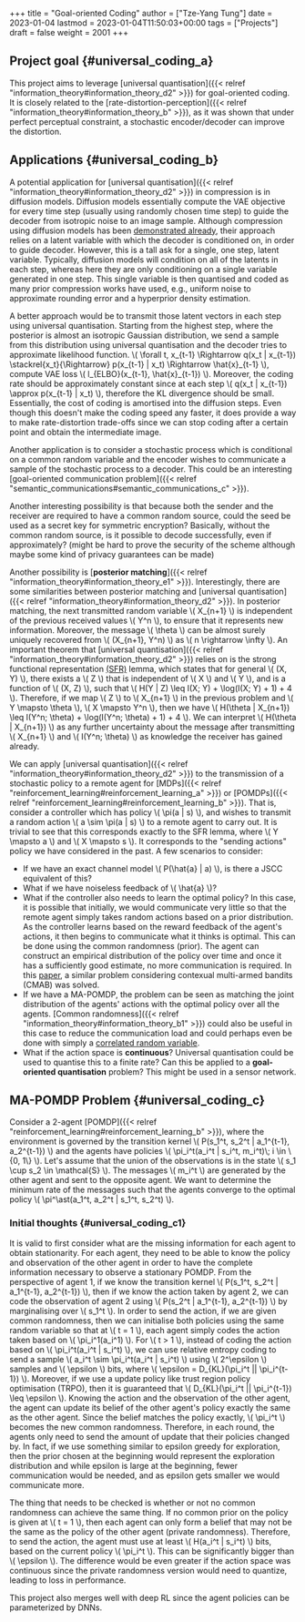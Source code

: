 +++
title = "Goal-oriented Coding"
author = ["Tze-Yang Tung"]
date = 2023-01-04
lastmod = 2023-01-04T11:50:03+00:00
tags = ["Projects"]
draft = false
weight = 2001
+++

## Project goal {#universal_coding_a}

This project aims to leverage [universal quantisation]({{< relref "information_theory#information_theory_d2" >}}) for goal-oriented coding.
It is closely related to the [rate-distortion-perception]({{< relref "information_theory#information_theory_b" >}}), as it was shown that under perfect perceptual constraint, a stochastic encoder/decoder can improve the distortion.


## Applications {#universal_coding_b}

A potential application for [universal quantisation]({{< relref "information_theory#information_theory_d2" >}}) in compression is in diffusion models.
Diffusion models essentially compute the VAE objective for every time step (usually using randomly chosen time step) to guide the decoder from isotropic noise to an image sample.
Although compression using diffusion models has been [demonstrated already](https://arxiv.org/abs/2209.06950), their approach relies on a latent variable with which the decoder is conditioned on, in order to guide decoder.
However, this is a tall ask for a single, one step, latent variable.
Typically, diffusion models will condition on all of the latents in each step, whereas here they are only conditioning on a single variable generated in one step.
This single variable is then quantised and coded as many prior compression works have used, e.g., uniform noise to approximate rounding error and a hyperprior density estimation.

A better approach would be to transmit those latent vectors in each step using universal quantisation.
Starting from the highest step, where the posterior is almost an isotropic Gaussian distribution, we send a sample from this distribution using universal quantisation and the decoder tries to approximate likelihood function.
\\( \forall t, x\_{t-1} \Rightarrow q(x\_t | x\_{t-1}) \stackrel{x\_t}{\Rightarrow} p(x\_{t-1} | x\_t) \Rightarrow \hat{x}\_{t-1} \\), compute VAE loss \\( l\_{ELBO}(x\_{t-1}, \hat{x}\_{t-1}) \\).
Moreover, the coding rate should be approximately constant since at each step \\( q(x\_t | x\_{t-1}) \approx p(x\_{t-1} | x\_t) \\), therefore the KL divergence should be small.
Essentially, the cost of coding is amortised into the diffusion steps.
Even though this doesn't make the coding speed any faster, it does provide a way to make rate-distortion trade-offs since we can stop coding after a certain point and obtain the intermediate image.

Another application is to consider a stochastic process which is conditional on a common random variable and the encoder wishes to communicate a sample of the stochastic process to a decoder.
This could be an interesting [goal-oriented communication problem]({{< relref "semantic_communications#semantic_communications_c" >}}).

Another interesting possibility is that because both the sender and the receiver are required to have a common random source, could the seed be used as a secret key for symmetric encryption?
Basically, without the common random source, is it possible to decode successfully, even if approximately?
(might be hard to prove the security of the scheme although maybe some kind of privacy guarantees can be made)

Another possibility is [**posterior matching**]({{< relref "information_theory#information_theory_e1" >}}).
Interestingly, there are some similarities between posterior matching and [universal quantisation]({{< relref "information_theory#information_theory_d2" >}}).
In posterior matching, the next transmitted random variable \\( X\_{n+1} \\) is independent of the previous received values \\( Y^n \\), to ensure that it represents new information.
Moreover, the message \\( \theta \\) can be almost surely uniquely recovered from \\( (X\_{n+1}, Y^n) \\) as \\( n \rightarrow \infty \\).
An important theorem that [universal quantisation]({{< relref "information_theory#information_theory_d2" >}}) relies on is the strong functional representation [(SFR)](http://dx.doi.org/10.1109/TIT.2018.2865570) lemma, which states that for general \\( (X, Y) \\), there exists a \\( Z \\) that is independent of \\( X \\) and \\( Y \\), and is a function of \\( (X, Z) \\), such that \\( H(Y | Z) \leq I(X; Y) + \log(I(X; Y) + 1) + 4 \\).
Therefore, if we map \\( Z \\) to \\( X\_{n+1} \\) in the previous problem and \\( Y \mapsto \theta \\), \\( X \mapsto Y^n \\), then we have \\( H(\theta | X\_{n+1}) \leq I(Y^n; \theta) + \log(I(Y^n; \theta) + 1) + 4 \\).
We can interpret \\( H(\theta | X\_{n+1}) \\) as any further uncertainty about the message after transmitting \\( X\_{n+1} \\) and \\( I(Y^n; \theta) \\) as knowledge the receiver has gained already.

We can apply [universal quantisation]({{< relref "information_theory#information_theory_d2" >}}) to the transmission of a stochastic policy to a remote agent for [MDPs]({{< relref "reinforcement_learning#reinforcement_learning_a" >}}) or [POMDPs]({{< relref "reinforcement_learning#reinforcement_learning_b" >}}).
That is, consider a controller which has policy \\( \pi(a | s) \\), and wishes to transmit a random action \\( a \sim \pi(a | s) \\) to a remote agent to carry out.
It is trivial to see that this corresponds exactly to the SFR lemma, where \\( Y \mapsto a \\) and \\( X \mapsto s \\).
It corresponds to the "sending actions" policy we have considered in the past.
A few scenarios to consider:

-   If we have an exact channel model \\( P(\hat{a} | a) \\), is there a JSCC equivalent of this?
-   What if we have noiseless feedback of \\( \hat{a} \\)?
-   What if the controller also needs to learn the optimal policy?
    In this case, it is possible that initially, we would communicate very little so that the remote agent simply takes random actions based on a prior distribution.
    As the controller learns based on the reward feedback of the agent's actions, it then begins to communicate what it thinks is optimal. This can be done using the common randomness (prior).
    The agent can construct an empirical distribution of the policy over time and once it has a sufficiently good estimate, no more communication is required.
    In this [paper](http://dx.doi.org/10.1109/ISIT50566.2022.9834399), a similar problem considering contexual multi-armed bandits (CMAB) was solved.
-   If we have a MA-POMDP, the problem can be seen as matching the joint distribution of the agents' actions with the optimal policy over all the agents.
    [Common randomness]({{< relref "information_theory#information_theory_b1" >}}) could also be useful in this case to reduce the communication load and could perhaps even be done with simply a [correlated random variable](http://dx.doi.org/10.1109/GLOBECOM42002.2020.9322460).
-   What if the action space is **continuous**? Universal quantisation could be used to quantise this to a finite rate? Can this be applied to a **goal-oriented quantisation** problem?
    This might be used in a sensor network.


## MA-POMDP Problem {#universal_coding_c}

Consider a 2-agent [POMDP]({{< relref "reinforcement_learning#reinforcement_learning_b" >}}), where the environment is governed by the transition kernel \\( P(s\_1^t, s\_2^t | a\_1^{t-1}, a\_2^{t-1}) \\) and the agents have policies \\( \pi\_i^t(a\_i^t | s\_i^t, m\_i^t)\\; i \in \\{0, 1\\} \\).
Let's assume that the union of the observations is in the state \\( s\_1 \cup s\_2 \in \mathcal{S} \\).
The messages \\( m\_i^t \\) are generated by the other agent and sent to the opposite agent.
We want to determine the minimum rate of the messages such that the agents converge to the optimal policy \\( \pi^\ast(a\_1^t, a\_2^t | s\_1^t, s\_2^t) \\).


### Initial thoughts {#universal_coding_c1}

It is valid to first consider what are the missing information for each agent to obtain stationarity.
For each agent, they need to be able to know the policy and observation of the other agent in order to have the complete information necessary to observe a stationary POMDP.
From the perspective of agent 1, if we know the transition kernel \\( P(s\_1^t, s\_2^t | a\_1^{t-1}, a\_2^{t-1}) \\), then if we know the action taken by agent 2, we can code the observation of agent 2 using \\( P(s\_2^t | a\_1^{t-1}, a\_2^{t-1}) \\) by marginalising over \\( s\_1^t \\).
In order to send the action, if we are given common randomness, then we can initialise both policies using the same random variable so that at \\( t = 1 \\), each agent simply codes the action taken based on \\( \pi\_i^1(a\_i^1) \\).
For \\( t > 1 \\), instead of coding the action based on \\( \pi\_i^t(a\_i^t | s\_i^t) \\), we can use relative entropy coding to send a sample \\( a\_i^t \sim \pi\_i^t(a\_i^t | s\_i^t) \\) using \\( 2^\epsilon \\) samples and \\( \epsilon \\) bits, where \\( \epsilon = D\_{KL}(\pi\_i^t || \pi\_i^{t-1}) \\).
Moreover, if we use a update policy like trust region policy optimisation (TRPO), then it is guaranteed that \\( D\_{KL}(\pi\_i^t || \pi\_i^{t-1}) \leq \epsilon \\).
Knowing the action and the observation of the other agent, the agent can update its belief of the other agent's policy exactly the same as the other agent.
Since the belief matches the policy exactly, \\( \pi\_i^t \\) becomes the new common randomness.
Therefore, in each round, the agents only need to send the amount of update that their policies changed by.
In fact, if we use something similar to epsilon greedy for exploration, then the prior chosen at the beginning would represent the exploration distribution and while epsilon is large at the beginning, fewer communication would be needed, and as epsilon gets smaller we would communicate more.

The thing that needs to be checked is whether or not no common randomness can achieve the same thing.
If no common prior on the policy is given at \\( t = 1 \\), then each agent can only form a belief that may not be the same as the policy of the other agent (private randomness).
Therefore, to send the action, the agent must use at least \\( H(a\_i^t | s\_i^t) \\) bits, based on the current policy \\( \pi\_i^t \\).
This can be significantly bigger than \\( \epsilon \\).
The difference would be even greater if the action space was continuous since the private randomness version would need to quantize, leading to loss in performance.

This project also merges well with deep RL since the agent policies can be parameterized by DNNs.
